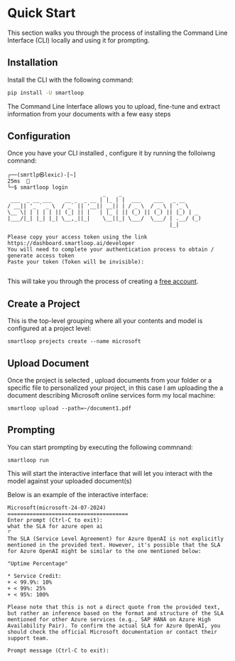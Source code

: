 # Quick Start

This section walks you through the process of installing the Command Line Interface (CLI) locally and using it for prompting.

## Installation

Install the CLI with the following command:

```bash
pip install -U smartloop

```

The Command Line Interface allows you to upload, fine-tune and extract information from your documents with a few easy steps


## Configuration

Once you have your CLI installed , configure it by running the folloiwng comnand:

```
┌──(smrtlp㉿lexic)-[~]                                                                                        25ms  
└─$ smartloop login
                              _    _
 ___  _ __ ___    __ _  _ __ | |_ | |  ___    ___   _ __
/ __|| '_ ` _ \  / _` || '__|| __|| | / _ \  / _ \ | '_ \
\__ \| | | | | || (_| || |   | |_ | || (_) || (_) || |_) | _
|___/|_| |_| |_| \__,_||_|    \__||_| \___/  \___/ | .__/ (_)
                                                   |_|

Please copy your access token using the link https://dashboard.smartloop.ai/developer
You will need to complete your authentication process to obtain / generate access token
Paste your token (Token will be invisible):


```

This will take you through the process of creating a [free account](https://app.smartloop.ai/signup).


## Create a Project

This is the top-level grouping where all your contents and model is configured at a project level:

```
smartloop projects create --name microsoft
```

## Upload Document


Once the project is selected , upload documents from your folder or a specific file to personalized your project, in this case I am uploading the a document describing Microsoft online services form my local machine:

```
smartloop upload --path=~/document1.pdf
```

## Prompting

You can start prompting by executing the following commnand:

```
smartloop run
```

This will start the interactive interface that will let you interact with the model against your uploaded document(s)


Below is an example of the interactive interface:

```
Microsoft(microsoft-24-07-2024)
======================================
Enter prompt (Ctrl-C to exit): 
what the SLA for azure open ai
⠋
The SLA (Service Level Agreement) for Azure OpenAI is not explicitly mentioned in the provided text. However, it's possible that the SLA for Azure OpenAI might be similar to the one mentioned below:

"Uptime Percentage"

* Service Credit:
+ < 99.9%: 10%
+ < 99%: 25%
+ < 95%: 100%

Please note that this is not a direct quote from the provided text, but rather an inference based on the format and structure of the SLA mentioned for other Azure services (e.g., SAP HANA on Azure High Availability Pair). To confirm the actual SLA for Azure OpenAI, you should check the official Microsoft documentation or contact their support team.

Prompt message (Ctrl-C to exit):
```


